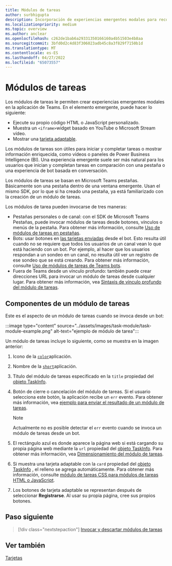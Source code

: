 ```yaml
---
title: Módulos de tareas
author: surbhigupta
description: Incorporación de experiencias emergentes modales para recopilar o mostrar información a los usuarios desde las aplicaciones de Microsoft Teams
ms.localizationpriority: medium
ms.topic: overview
ms.author: anclear
ms.openlocfilehash: c262de1bab6a29331350166160a4b51503e4b8aa
ms.sourcegitcommit: 3bfd0d2c4d83f306023adb45c8a3f829f7150b1d
ms.translationtype: MT
ms.contentlocale: es-ES
ms.lasthandoff: 04/27/2022
ms.locfileid: "65073557"
---
```

# <a name="task-modules"></a>Módulos de tareas

Los módulos de tareas le permiten crear experiencias emergentes modales en la aplicación de Teams. En el elemento emergente, puede hacer lo siguiente:

* Ejecute su propio código HTML o JavaScript personalizado.
* Muestra un `<iframe>`widget basado en YouTube o Microsoft Stream vídeo.
* Mostrar una [tarjeta adaptable](/adaptive-cards/).

Los módulos de tareas son útiles para iniciar y completar tareas o mostrar información enriquecida, como vídeos o paneles de Power Business Intelligence (BI). Una experiencia emergente suele ser más natural para los usuarios que inician y completan tareas en comparación con una pestaña o una experiencia de bot basada en conversación.

Los módulos de tareas se basan en Microsoft Teams pestañas. Básicamente son una pestaña dentro de una ventana emergente. Usan el mismo SDK, por lo que si ha creado una pestaña, ya está familiarizado con la creación de un módulo de tareas.

Los módulos de tarea pueden invocarse de tres maneras:

* Pestañas personales o de canal: con el SDK de Microsoft Teams Pestañas, puede invocar módulos de tareas desde botones, vínculos o menús de la pestaña. Para obtener más información, consulte [Uso de módulos de tareas en pestañas](~/task-modules-and-cards/task-modules/task-modules-tabs.md).
* Bots: usar botones en [las tarjetas enviadas](~/task-modules-and-cards/cards/cards-reference.md) desde el bot. Esto resulta útil cuando no se requiere que todos los usuarios de un canal vean lo que está haciendo con un bot. Por ejemplo, al hacer que los usuarios respondan a un sondeo en un canal, no resulta útil ver un registro de ese sondeo que se está creando. Para obtener más información, consulte [Uso de módulos de tareas de Teams bots](~/task-modules-and-cards/task-modules/task-modules-bots.md).
* Fuera de Teams desde un vínculo profundo: también puede crear direcciones URL para invocar un módulo de tareas desde cualquier lugar. Para obtener más información, vea [Sintaxis de vínculo profundo del módulo de tareas](~/task-modules-and-cards/task-modules/invoking-task-modules.md#task-module-deep-link-syntax).

## <a name="components-of-a-task-module"></a>Componentes de un módulo de tareas

Este es el aspecto de un módulo de tareas cuando se invoca desde un bot:

:::image type="content" source="../assets/images/task-module/task-module-example.png" alt-text="ejemplo de módulo de tarea":::

Un módulo de tareas incluye lo siguiente, como se muestra en la imagen anterior:

1. Icono de la [`color`](~/resources/schema/manifest-schema.md#icons)aplicación.
2. Nombre de la [`short`](~/resources/schema/manifest-schema.md#name)aplicación.
3. Título del módulo de tareas especificado en la `title` propiedad del [objeto TaskInfo](~/task-modules-and-cards/task-modules/invoking-task-modules.md#the-taskinfo-object).
4. Botón de cierre o cancelación del módulo de tareas. Si el usuario selecciona este botón, la aplicación recibe un `err` evento. Para obtener más información, vea [ejemplo para enviar el resultado de un módulo de tareas](~/task-modules-and-cards/task-modules/task-modules-tabs.md#example-of-submitting-the-result-of-a-task-module).

    > [!NOTE]
    > Actualmente no es posible detectar el `err` evento cuando se invoca un módulo de tareas desde un bot.

5. El rectángulo azul es donde aparece la página web si está cargando su propia página web mediante la `url` propiedad del [objeto TaskInfo](~/task-modules-and-cards/task-modules/invoking-task-modules.md#the-taskinfo-object). Para obtener más información, vea [Dimensionamiento del módulo de tareas](~/task-modules-and-cards/task-modules/invoking-task-modules.md#task-module-sizing).
6. Si muestra una tarjeta adaptable con la `card` propiedad del [objeto TaskInfo](~/task-modules-and-cards/task-modules/invoking-task-modules.md#the-taskinfo-object) , el relleno se agrega automáticamente. Para obtener más información, consulte [módulo de tareas CSS para módulos de tareas HTML o JavaScript](~/task-modules-and-cards/task-modules/invoking-task-modules.md#task-module-css-for-html-or-javascript-task-modules).
7. Los botones de tarjeta adaptable se representan después de seleccionar **Registrarse**. Al usar su propia página, cree sus propios botones.

## <a name="next-step"></a>Paso siguiente

> [!div class="nextstepaction"]
> [Invocar y descartar módulos de tareas](~/task-modules-and-cards/task-modules/invoking-task-modules.md)

## <a name="see-also"></a>Ver también

[Tarjetas](~/task-modules-and-cards/what-are-cards.md)
